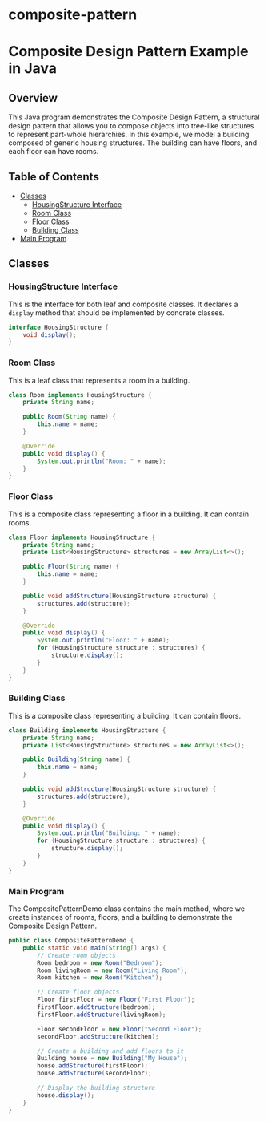 # composite-pattern

# Composite Design Pattern Example in Java

## Overview

This Java program demonstrates the Composite Design Pattern, a structural design pattern that allows you to compose objects into tree-like structures to represent part-whole hierarchies. In this example, we model a building composed of generic housing structures. The building can have floors, and each floor can have rooms.

## Table of Contents

-   [Classes](#classes)
    -   [HousingStructure Interface](#housingstructure-interface)
    -   [Room Class](#room-class)
    -   [Floor Class](#floor-class)
    -   [Building Class](#building-class)
-   [Main Program](#main-program)

## Classes

### HousingStructure Interface

This is the interface for both leaf and composite classes. It declares a `display` method that should be implemented by concrete classes.

```java
interface HousingStructure {
    void display();
}
```

### Room Class

This is a leaf class that represents a room in a building.

```java
class Room implements HousingStructure {
    private String name;

    public Room(String name) {
        this.name = name;
    }

    @Override
    public void display() {
        System.out.println("Room: " + name);
    }
}
```

### Floor Class

This is a composite class representing a floor in a building. It can contain rooms.

```java
class Floor implements HousingStructure {
    private String name;
    private List<HousingStructure> structures = new ArrayList<>();

    public Floor(String name) {
        this.name = name;
    }

    public void addStructure(HousingStructure structure) {
        structures.add(structure);
    }

    @Override
    public void display() {
        System.out.println("Floor: " + name);
        for (HousingStructure structure : structures) {
            structure.display();
        }
    }
}
```

### Building Class

This is a composite class representing a building. It can contain floors.

```java
class Building implements HousingStructure {
    private String name;
    private List<HousingStructure> structures = new ArrayList<>();

    public Building(String name) {
        this.name = name;
    }

    public void addStructure(HousingStructure structure) {
        structures.add(structure);
    }

    @Override
    public void display() {
        System.out.println("Building: " + name);
        for (HousingStructure structure : structures) {
            structure.display();
        }
    }
}
```

### Main Program

The CompositePatternDemo class contains the main method, where we create instances of rooms, floors, and a building to demonstrate the Composite Design Pattern.

```java
public class CompositePatternDemo {
    public static void main(String[] args) {
        // Create room objects
        Room bedroom = new Room("Bedroom");
        Room livingRoom = new Room("Living Room");
        Room kitchen = new Room("Kitchen");

        // Create floor objects
        Floor firstFloor = new Floor("First Floor");
        firstFloor.addStructure(bedroom);
        firstFloor.addStructure(livingRoom);

        Floor secondFloor = new Floor("Second Floor");
        secondFloor.addStructure(kitchen);

        // Create a building and add floors to it
        Building house = new Building("My House");
        house.addStructure(firstFloor);
        house.addStructure(secondFloor);

        // Display the building structure
        house.display();
    }
}
```
